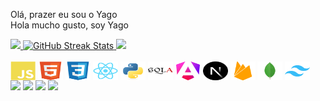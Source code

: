  Olá, prazer eu sou o Yago
<br>
 Hola mucho gusto, soy Yago

 <div>
   <a href="https://github.com/yagocastelao">
   <img height="180em" src="https://github-readme-stats.vercel.app/api?username=yagocastelao&show_icons=true&theme=tokyonight&include_all_commits=true&count_private=true"/>
   <img src="https://github-readme-streak-stats.herokuapp.com/?user=yagocastelao&background=0D1117&border=30A3DC&stroke=30A3DC&ring=E94D5F&fire=E94D5F&currStreakLabel=FFFFFF&sideLabels=FFFFFF&currStreakNum=FFFFFF&dates=FFFFFF" alt="GitHub Streak Stats"/>
   <img height="180em" src="https://github-readme-stats.vercel.app/api/top-langs/?username=yagocastelao&layout=compact&langs_count=6&theme=tokyonight"/>
</div>
    
<div style="display: inline-block"><br>
  <img align="center" alt="JavaScript" height="30" width="40" src="https://raw.githubusercontent.com/devicons/devicon/master/icons/javascript/javascript-plain.svg">
  <img align="center" alt="HTML" height="30" width="40" src="https://raw.githubusercontent.com/devicons/devicon/master/icons/html5/html5-original.svg">
  <img align="center" alt="CSS" height="30" width="40" src="https://raw.githubusercontent.com/devicons/devicon/master/icons/css3/css3-original.svg">
  <img align="center" alt="React" height="30" width="40" src="https://raw.githubusercontent.com/devicons/devicon/master/icons/react/react-original.svg">
  <img align="center" alt="Python" height="30" width="40" src="https://raw.githubusercontent.com/devicons/devicon/master/icons/python/python-original.svg">
  <img align="center" alt="SQLAlchemy" height="30" width="40" src="https://raw.githubusercontent.com/devicons/devicon/master/icons/sqlalchemy/sqlalchemy-original.svg">
  <img align="center" alt="Angular" height="30" width="40" src="https://raw.githubusercontent.com/devicons/devicon/master/icons/angular/angular-original.svg">
  <img align="center" alt="Next.js" height="30" width="40" src="https://raw.githubusercontent.com/devicons/devicon/master/icons/nextjs/nextjs-original.svg">
  <img align="center" alt="Firebase" height="30" width="40" src="https://raw.githubusercontent.com/devicons/devicon/master/icons/firebase/firebase-plain.svg">
  <img align="center" alt="MongoDB" height="30" width="40" src="https://raw.githubusercontent.com/devicons/devicon/master/icons/mongodb/mongodb-original.svg">
  <img align="center" alt="Tailwind" height="30" width="40" src="https://raw.githubusercontent.com/devicons/devicon/master/icons/tailwindcss/tailwindcss-original.svg">
</div>
 
<br>
  
<div> 
  <a href="https://instagram.com/casalcastelao" target="_blank"><img src="https://img.shields.io/badge/-Instagram-%23E4405F?style=for-the-badge&logo=instagram&logoColor=white" target="_blank"></a>
 <a href="https://discord.gg/yagocastelao" target="_blank"><img src="https://img.shields.io/badge/Discord-7289DA?style=for-the-badge&logo=discord&logoColor=white" target="_blank"></a> 
  <a href = "mailto:yago_castelau@hotmail.com"><img src="https://img.shields.io/badge/-Outlook-%23333?style=for-the-badge&logo=outlook&logoColor=white" target="_blank"></a>
 <a href="www.linkedin.com/in/yagocimacastelao" target="_blank"><img src="https://img.shields.io/badge/LinkedIn-0077B5?style=for-the-badge&logo=linkedin&logoColor=white" target="_blank"></a>
</div>
